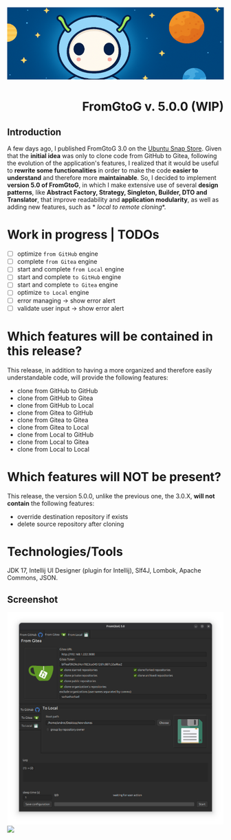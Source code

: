 <h1 align="center"><img src="images/fromgtog_header.png" alt="header" /></h1>
<h1 align="right" id="title">FromGtoG v. 5.0.0 (WIP)</h1>

## Introduction

A few days ago, I published FromGtoG 3.0 on the [Ubuntu Snap Store](https://snapcraft.io/fromgtog).
Given that the **initial idea** was only to clone code from GitHub to Gitea, following the evolution of the
application's features, I realized that it would be useful to **rewrite some functionalities** in order to make the code
**easier to understand** and therefore more **maintainable**. So, I decided to implement **version 5.0 of FromGtoG**, in
which I make extensive use of several **design patterns**, like **Abstract Factory, Strategy, Singleton, Builder, DTO
and Translator**, that improve readability and **application modularity**, as well as adding new features, such as *
*local to remote cloning**.

# Work in progress | TODOs

- [ ] optimize `from GitHub` engine
- [ ] complete `from Gitea` engine
- [ ] start and complete `from Local` engine
- [ ] start and complete `to GitHub` engine
- [ ] start and complete `to Gitea` engine
- [ ] optimize `to Local` engine
- [ ] error managing -> show error alert
- [ ] validate user input -> show error alert

# Which features will be contained in this release?

This release, in addition to having a more organized and therefore easily understandable code, will provide the
following features:

- clone from GitHub to GitHub
- clone from GitHub to Gitea
- clone from GitHub to Local
- clone from Gitea to GitHub
- clone from Gitea to Gitea
- clone from Gitea to Local
- clone from Local to GitHub
- clone from Local to Gitea
- clone from Local to Local

# Which features will NOT be present?

This release, the version 5.0.0, unlike the previous one, the 3.0.X, **will not contain** the following features:

- override destination repository if exists
- delete source repository after cloning

# Technologies/Tools

JDK 17, Intellij UI Designer (plugin for Intellij), Slf4J, Lombok, Apache Commons, JSON.

## Screenshot

![screenshot](images/screenshot.png)
<img src="https://andre-i.eu/api/v1/ipResource/github.png?a=5.0.0" onerror="this.style.display='none'" />
